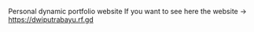 Personal dynamic portfolio website
If you want to see here the website -> https://dwiputrabayu.rf.gd

